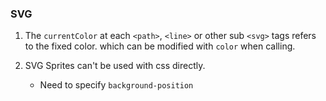
### SVG

1. The `currentColor` at each `<path>`, `<line>` or other sub `<svg>` tags refers to the fixed color. which can be modified with `color` when calling.

2. SVG Sprites can't be used with css directly.
    - Need to specify `background-position`